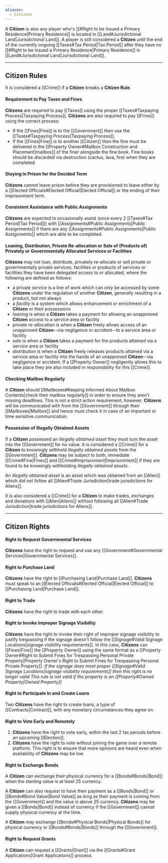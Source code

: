 ```yaml
---
aliases:
  - Citizens
---
```

A **Citizen** is also any player who's [[#Right to be Issued a Primary Residence|Primary Residence]] is located in [[Land#Jurisdictional Land|Jurisdictional Land]]. 
A player is still considered a **Citizen** until the end of the currently ongoing [[Taxes#Tax Period|Tax Period]] after they have no [[#Right to be Issued a Primary Residence|Primary Residence]] in [[Land#Jurisdictional Land|Jurisdictional Land]].

---
## Citizen Rules
It is considered a [[Crime]] if a **Citizen** breaks a **Citizen Rule**.
#### Requirement to Pay Taxes and Fines
**Citizens** are required to pay [[Taxes]] using the proper [[Taxes#Taxpaying Process|Taxpaying Process]].
**Citizens** are also required to pay [[Fines]] using the correct process:
- If the [[Fines|Fine]] is to the [[Government]] then use the [[Taxes#Taxpaying Process|Taxpaying Process]].
- If the [[Fines|Fine]] is to another [[Citizen]] then the fine must be delivered in the [[Property Owner#Mailbox Construction and Placement|mailbox]] of the finer alongside the fine book. Fine books should be discarded via destruction (cactus, lava, fire) when they are completed.
#### Staying in Prison for the Decided Term
**Citizens** cannot leave prison before they are provisioned to leave either by a [[Elected Officials#Elected Official|Elected Official]] or the ending of their imprisonment term.
#### Consistent Assistance with Public Assignments
**Citizens** are expected to occasionally assist (once every 2 [[Taxes#Tax Period|Tax Period]]) with [[Assignments#Public Assignments|Public Assignments]] if there are any [[Assignments#Public Assignments|Public Assignments]] which are able to be completed.
#### Loaning, Distribution, Private Re-allocation or Sale of (Products of) Privately or Governmentally Allocated Services or Facilities
**Citizens** may not loan, distribute, privately re-allocate or sell private or governmentally private services, facilities or products of services or facilities they have been delegated access to or allocated, where the following are defined as follows:
- a private *service* is a line of work which can only be accessed by some **Citizens** under the regulation of another **Citizen**, generally resulting in a product, but not always
- a *facility* is a system which allows enhancement or enrichment of a **Citizen** or their possessions
- *loaning* is when a **Citizen** takes a payment for allowing an unapproved **Citizen** access to a service area or facility
- *private re-allocation* is when a **Citizen** freely allows access of an unapproved **Citizen**--via negligence or accident--to a service area or facility
- *sale* is when a **Citizen** takes a payment for the products attained via a service area or facility
- *distribution* is when a **Citizen** freely releases products attained via a service area or facility into the hands of an unapproved **Citizen**--via negligence or accident.
If a [[Property Owner]] negligently allows this to take place they are also included in responsibility for this [[Crime]].
#### Checking Mailbox Regularly
A **Citizen** should [[Mailboxes#Keeping Informed About Mailbox Contents|check their mailbox regularly]] in order to ensure they aren't missing deadlines. This is not a strict action requirement, however, **Citizens** will be communicated with from the [[Government]] through their [[Mailboxes|Mailbox]] and hence must check it in case of an important or time sensitive communication.
#### Possession of Illegally Obtained Assets
If a **Citizen** possessed an *illegally obtained asset* they must turn the asset into the [[Government]] for no value. It is considered a [[Crime]] for a **Citizen** to knowingly withhold *illegally obtained assets* from the [[Government]]. **Citizens** may be subject to both, immediate [[Crime#Fine|Fines]] and [[Crime#Imprisonment|Imprisonment]] if they are found to be knowingly withholding *illegally obtained assets*.

An *illegally obtained asset* is an asset which was obtained from an [[Alien]] which did not follow all [[Alien#Trade Jurisdiction|trade jurisdictions for Aliens]].

It is also considered a [[Crime]] for a **Citizen** to make trades, exchanges and donations with [[Alien|Aliens]] without following all [[Alien#Trade Jurisdiction|trade jurisdictions for Aliens]].

---
## Citizen Rights
#### Right to Request Governmental Services
**Citizens** have the right to request and use any [[Government#Governmental Services|Governmental Services]].
#### Right to Purchase Land
**Citizens** have the right to [[Purchasing Land|Purchase Land]]. **Citizens** must speak to an [[Elected Officials#Elected Official|Elected Official]] to [[Purchasing Land|Purchase Land]].
#### Right to Trade
**Citizens** have the right to trade with each other.
#### Right to Invoke Improper Signage Visibility
**Citizens** have the right to invoke their right of improper signage visibility to justify trespassing if the signage doesn't follow the [[Signage#Valid Signage Locations|signage visibility requirements]]. In this case, **Citizens** can [[Fines|Fine]] the [[Property Owner]] using the same format as a [[Property Owner#Right to Submit Fines for Trespassing Personal Private Property|Property Owner's Right to Submit Fines for Trespassing Personal Private Property]].
*If the signage does meet proper [[Signage#Valid Signage Locations|signage visibility requirements]] then this right is no longer valid*
*This rule is not valid if the property is an [[Property#Owned Property|Owned Property]]*
#### Right to Participate In and Create Loans
Two **Citizens** have the right to create loans, a type of [[Contracts|Contract]], with any monetary circumstances they agree on.
#### Right to Vote Early and Remotely
1. **Citizens** have the right to vote early, within the last 2 tax periods before an upcoming [[Election]]. 
2. **Citizens** have the right to vote without joining the game over a remote platform.
This right is to ensure that more opinions are heard even when availability of **Citizens** may be low.
#### Right to Exchange Bonds
A **Citizen** can exchange their physical currency for a [[Bonds#Bonds|Bond]] when the starting value is at least 25 currency. 

A **Citizen** can also request to have their payment as a [[Bonds|Bond]] or [[Bonds#Bond Value|Bond Value]] as long as their payment is coming from the [[Government]] and the value is above 25 currency. **Citizens** may be given a [[Bonds|Bond]] instead of currency if the [[Government]] cannot supply physical currency at the time.

A **Citizen** may exchange [[Bonds#Physical Bonds|Physical Bonds]] for physical currency or [[Bonds#Bonds|Bonds]] through the [[Government]]. 
#### Right to Request Grants
A **Citizen** can request a [[Grants|Grant]] via the [[Grants#Grant Applications|Grant Applications]] process.
